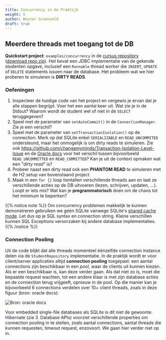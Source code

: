 ```yaml
---
title: Concurrency in de Praktijk
weight: 5
author: Wouter Groenveld
draft: true
---
```


## Meerdere threads met toegang tot de DB

**Quickstart project**: `examples/concurrency` in de [cursus repository](https://github.com/kuleuven-Diepenbeek/db-course) ([download repo zip](https://github.com/KULeuven-Diepenbeek/db-course/archive/refs/heads/main.zip)). Het bevat een JDBC implementatie van de gekende studenten opgave, inclusief een `Runnable` thread worker die `INSERT`, `UPDATE` of `DELETE` statements issuen naar de database. Het probleem wat we hier proberen te simuleren is **DIRTY READS**.

<!-- Begeleidend filmpje:

<div style="position: relative; padding-bottom: 62.5%; height: 0;"><iframe src="https://www.loom.com/embed/7bec2d4a5aab482bad0443e6e6f8d68d" frameborder="0" webkitallowfullscreen mozallowfullscreen allowfullscreen style="position: absolute; top: 0; left: 0; width: 100%; height: 100%;"></iframe></div> -->



### Oefeningen

1. Inspecteer de huidige code van het project en vergewis je ervan dat je alle stappen begrijpt. Voer het een aantal keer uit. Wat zie je in de Stdout? Waarom wordt de student wel of niet in de `SELECT` teruggegeven?
2. Speel met de parameter van `setAutoCommit()` in de `ConnectionManager`. Zie je een verschil? 
3. Speel met de parameter van `setTransactionIsolation()` op de connection. Merk op dat SQLite enkel `SERIALIZABLE` en `READ_UNCOMMITED` ondersteund, maar het onmogelijk is om dirty reads te simuleren. Zie ook https://github.com/changemyminds/Transaction-Isolation-Level-Issue en de [Oracle docs](https://docs.oracle.com/cd/E19830-01/819-4721/beamv/index.html) voor het verschil tussen bijvoorbeeld `READ_UNCOMMITTED` en `READ_COMMITTED`? Kan je uit de context opmaken wat een "_dirty read_" is?
4. Probeer naast een dirty read ook een **PHANTOM READ** te simuleren met de H2 setup van bovenstaand project. 
5. Maak in een `for {}` loop tientallen verschillende threads aan en laat ze verschillende acties op de DB uitvoeren (lezen, schrijven, updaten, ...). Loopt er iets mis? Wat kan je **programmatorisch** doen om de chaos tot het minimum te beperken?

{{% notice note %}}
Om concurrency problemen makkelijk te kunnen demonstreren gebruiken we géén SQLite vanwege SQLite's [shared cache mode](https://www.sqlite.org/sharedcache.html). Let dus op je SQL syntax en connection string. Kleine verschillen kunnen SQL Exceptions veroorzaken bij andere database implementaties. <br/>
{{% /notice %}}


### Connection Pooling

Uit de code blijkt dat alle threads momenteel éénzelfde connection instance delen via de `StudentRepository` implementatie. In de praktijk wordt er voor client/server applicaties altijd **connection pooling** toegepast: een aantal connections zijn beschikbaar in een _pool_, waar de clients uit kunnen kiezen. Als er een beschikbaar is, kan deze verder gaan. Als dat niet zo is, moet die bepaalde request wachten, tot een andere klaar is met zijn database acties en de connection terug vrijgeeft, opnieuw in de pool. Op die manier kan je bijvoorbeeld 6 connections verdelen over 10+ client threads, zoals in deze figuur (bron: oracle docs):

![](/img/connectionpool.gif "Bron: oracle docs")

Voor embedded single-file databases als SQLite is dit niet de gewoonte. Hibernate (zie 3. Database APIs) voorziet verschillende properties om connection pooling in te stellen, zoals aantal connections, aantal threads die kunnen requesten, timeout request, enzovoort. We gaan hier verder niet op in. 

